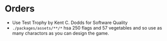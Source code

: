 # Orders
- Use Test Trophy by Kent C. Dodds for Software Quality
- `./packages/assets/**/*` hsa 250 flags and 57 vegetables and so use as many charactors as you can design the game.
